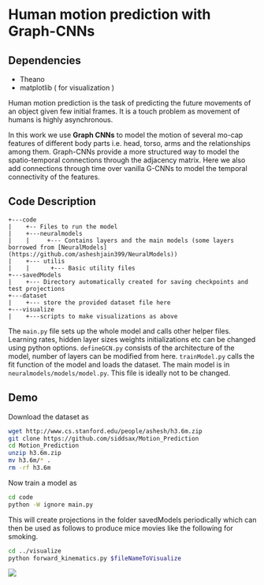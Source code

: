 # Human motion prediction with Graph-CNNs

## Dependencies

* Theano
* matplotlib ( for visualization )

Human motion prediction is the task of predicting the future movements of an object given few initial frames. It is a touch problem as movement of humans is highly asynchronous.

In this work we use **Graph CNNs** to model the motion of several mo-cap features of different body parts i.e. head, torso, arms and the relationships among them. Graph-CNNs provide a more structured way to model the spatio-temporal connections through the adjacency matrix. Here we also add connections through time over vanilla G-CNNs to model the temporal connectivity of the features.

## Code Description 

```
+---code
|    +-- Files to run the model
|    +---neuralmodels
|    |     +--- Contains layers and the main models (some layers borrowed from [NeuralModels](https://github.com/asheshjain399/NeuralModels))
|    +--- utilis
|    |      +--- Basic utility files
+---savedModels
|    +--- Directory automatically created for saving checkpoints and test projections
+---dataset
|    +--- store the provided dataset file here
+---visualize
|    +---scripts to make visualizations as above
```

The ```main.py``` file sets up the whole model and calls other helper files. Learning rates, hidden layer sizes weights initializations etc can be changed using python options. ```defineGCN.py``` consists of the architecture of the model, number of layers can be modified from here. ```trainModel.py``` calls the fit function of the model and loads the dataset. The main model is in ```neuralmodels/models/model.py```. This file is ideally not to be changed. 

## Demo
Download the dataset as
```bash
wget http://www.cs.stanford.edu/people/ashesh/h3.6m.zip
git clone https://github.com/siddsax/Motion_Prediction
cd Motion_Prediction
unzip h3.6m.zip
mv h3.6m/* .
rm -rf h3.6m
```

Now train a model as 
```bash
cd code
python -W ignore main.py
```

This will create projections in the folder savedModels periodically which can then be used as follows to produce mice movies like the following for smoking.

```bash
cd ../visualize
python forward_kinematics.py $fileNameToVisualize
```

![](https://github.com/siddsax/Motion_Prediction/smoke.gif)

